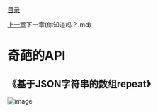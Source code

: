 [目录](SUMMARY.md)

[上一章](README.md)下一章(你知道吗？.md)
# 奇葩的API
## 《基于JSON字符串的数组repeat》
![image](https://github.com/Qck320923/Core-API/assets/152294811/f634c773-8bfe-4681-930b-68ac95f85571)
